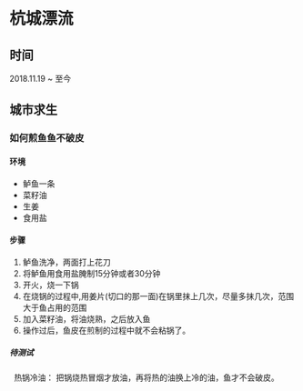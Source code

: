 # 杭城漂流
## 时间
2018.11.19 ~ 至今

## 城市求生
### 如何煎鱼鱼不破皮
#### 环境
- 鲈鱼一条
- 菜籽油
- 生姜
- 食用盐

#### 步骤
1. 鲈鱼洗净，两面打上花刀
2. 将鲈鱼用食用盐腌制15分钟或者30分钟
3. 开火，烧一下锅
4. 在烧锅的过程中,用姜片(切口的那一面)在锅里抹上几次，尽量多抹几次，范围大于鱼占用的范围
5. 加入菜籽油，将油烧熟，之后放入鱼
6. 操作过后，鱼皮在煎制的过程中就不会粘锅了。
##### 待测试
&nbsp;&nbsp;热锅冷油： 把锅烧热冒烟才放油，再将热的油换上冷的油，鱼才不会破皮。
